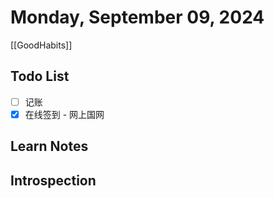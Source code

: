 # Monday, September 09, 2024

[[GoodHabits]]

## Todo List

- [ ] 记账
- [x] 在线签到 - 网上国网

## Learn Notes

## Introspection
